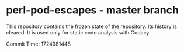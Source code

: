 # perl-pod-escapes - master branch

This repository contains the frozen state of the repository.
Its history is cleared. It is used only for static code
analysis with Codacy.

Commit Time: 1724981448